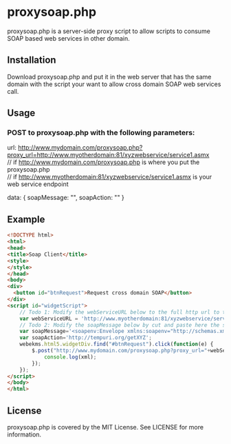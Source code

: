 # proxysoap.php

proxysoap.php is a server-side proxy script to allow scripts to consume SOAP based web services in other domain.

## Installation

Download proxysoap.php and put it in the web server that has the same domain with the script your want to allow cross domain SOAP web services call.

## Usage

### POST to proxysoap.php with the following parameters:

url: http://www.mydomain.com/proxysoap.php?proxy_url=http://www.myotherdomain:81/xyzwebservice/service1.asmx
<br>// if http://www.mydomain.com/proxysoap.php is where you put the proxysoap.php
<br>// if http://www.myotherdomain:81/xyzwebservice/service1.asmx is your web service endpoint

data: 
{
	soapMessage: "",
	soapAction: "" 
}

## Example

```html
<!DOCTYPE html>
<html>
<head>
<title>Soap Client</title>
<style>
</style>
</head>
<body>
<div>
  <button id="btnRequest">Request cross domain SOAP</button>	
</div>
<script id="widgetScript">
	// Todo 1: Modify the webServiceURL below to the full http url to the SOAP web service
    var webServiceURL = 'http://www.myotherdomain:81/xyzwebservice/service1.asmx';	
	// Todo 2: Modify the soapMessage below by cut and paste here the soap message from SOAP-UI
	var soapMessage='<soapenv:Envelope xmlns:soapenv="http://schemas.xmlsoap.org/soap/envelope/" xmlns:tem="http://tempuri.org/"> <soapenv:Header/> <soapenv:Body> <tem:getXYZ> <tem:kontinjenId>9793</tem:kontinjenId> </tem:getXYZ> </soapenv:Body> </soapenv:Envelope>';
	var soapAction='http://tempuri.org/getXYZ';
	webekms.html5.widgetDiv.find("#btnRequest").click(function(e) {
		$.post("http://www.mydomain.com/proxysoap.php?proxy_url="+webServiceURL, {"dataString":soapMessage, "soapAction":soapAction}, function(xml){
			console.log(xml);
		});
    });
</script>
</body>
</html>
```

## License

proxysoap.php is covered by the MIT License. See LICENSE for more information.